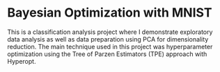 # Bayesian Optimization with MNIST

This is a classification analysis project where I demonstrate exploratory data analysis as well as data preparation using PCA for dimensionality reduction. The main technique used in this project was hyperparameter optimization using the Tree of Parzen Estimators (TPE) approach with Hyperopt.